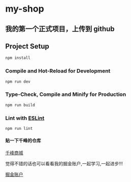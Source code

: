 # my-shop

## 我的第一个正式项目，上传到 github

## Project Setup

```sh
npm install
```

### Compile and Hot-Reload for Development

```sh
npm run dev
```

### Type-Check, Compile and Minify for Production

```sh
npm run build
```

### Lint with [ESLint](https://eslint.org/)

```sh
npm run lint
```

#### 贴一下千峰的仓库

[千峰商城](https://github.com/newbee-ltd/vue3-admin)

觉得不错的话也可以看看我的掘金账户,一起学习,一起进步!!!

[掘金账户](https://juejin.cn/user/3294557921091198)
